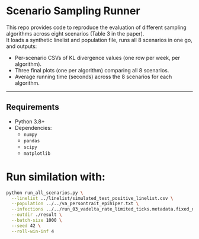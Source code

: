 # Scenario Sampling Runner

This repo provides code to reproduce the evaluation of different sampling algorithms across eight scenarios (Table 3 in the paper).  
It loads a synthetic linelist and population file, runs all 8 scenarios in one go, and outputs:

- Per-scenario CSVs of KL divergence values (one row per week, per algorithm).
- Three final plots (one per algorithm) comparing all 8 scenarios.
- Average running time (seconds) across the 8 scenarios for each algorithm.

---

## Requirements

- Python 3.8+
- Dependencies:
  - `numpy`
  - `pandas`
  - `scipy`
  - `matplotlib`


# Run similation with:
```bash
python run_all_scenarios.py \
  --linelist ../linelist/simulated_test_positive_linelist.csv \
  --population ../../va_persontrait_epihiper.txt \
  --infections ../../run_03_vadelta_rate_limited_ticks.metadata.fixed_dates.tsv \
  --outdir ./result \
  --batch-size 1000 \
  --seed 42 \
  --roll-win-inf 4